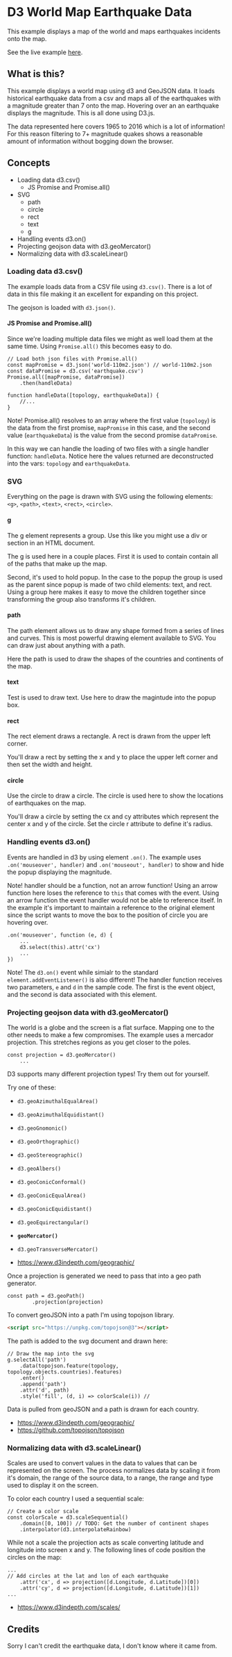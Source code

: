 # D3 World Map Earthquake Data 

This example displays a map of the world and maps earthquakes incidents onto the map. 

See the live example [here](https://soggybag.github.io/FEW-2-5-Data-Visualization-D3/d3-world-map-earthquakes/index.html). 

## What is this? 

This example displays a world map using d3 and GeoJSON data. It loads historical earthquake data from a csv and maps all of the earthquakes with a magnitude greater than 7 onto the map. Hovering over an an earthquake displays the magnitude. This is all done using D3.js.

The data represented here covers 1965 to 2016 which is a lot of information! For this reason filtering to 7+ magnitude quakes shows a reasonable amount of information without bogging down the browser. 

## Concepts

- Loading data d3.csv()
	- JS Promise and Promise.all()
- SVG
	- path
	- circle
	- rect
	- text
	- g
- Handling events d3.on()
- Projecting geojson data with d3.geoMercator()
- Normalizing data with d3.scaleLinear()

### Loading data d3.csv()

The example loads data from a CSV file using `d3.csv()`. There is a lot of data in this file making it an excellent for expanding on this project. 

The geojson is loaded with `d3.json()`.

#### JS Promise and Promise.all()

Since we're loading multiple data files we might as well load them at the same time. Using `Promise.all()` this becomes easy to do. 

```JS
// Load both json files with Promise.all()
const mapPromise = d3.json('world-110m2.json') // world-110m2.json
const dataPromise = d3.csv('earthquake.csv')
Promise.all([mapPromise, dataPromise])
	.then(handleData)

function handleData([topology, earthquakeData]) {
	//...
}
```

Note! Promise.all() resolves to an array where the first value (`topology`) is the data from the first promise, `mapPromise` in this case, and the second value (`earthquakeData`) is the value from the second promise `dataPromise`.

In this way we can handle the loading of two files with a single handler function: `handleData`. Notice here the values returned are deconstructed into the vars: `topology` and `earthquakeData`.

### SVG

Everything on the page is drawn with SVG using the following elements: `<g>`, `<path>`, `<text>`, `<rect>`, `<circle>`. 

#### g

The g element represents a group. Use this like you might use a div or section in an HTML document. 

The g is used here in a couple places. First it is used to contain contain all of the paths that make up the map. 

Second, it's used to hold popup. In the case to the popup the group is used as the parent since popup is made of two child elements: text, and rect. Using a group here makes it easy to move the children together since transforming the group also transforms it's children. 

#### path

The path element allows us to draw any shape formed from a series of lines and curves. This is most powerful drawing element available to SVG. You can draw just about anything with a path. 

Here the path is used to draw the shapes of the countries and continents of the map. 

#### text

Test is used to draw text. Use here to draw the magintude into the popup box. 

#### rect

The rect element draws a rectangle. A rect is drawn from the upper left corner. 

You'll draw a rect by setting the x and y to place the upper left corner and then set the width and height. 

#### circle

Use the circle to draw a circle. The circle is used here to show the locations of earthquakes on the map. 

You'll draw a circle by setting the cx and cy attributes which represent the center x and y of the circle. Set the circle r attribute to define it's radius. 

### Handling events d3.on()

Events are handled in d3 by using element `.on()`. The example uses `.on('mouseover', handler)` and `.on('mouseout', handler)` to show and hide the popup displaying the magnitude. 

Note! handler should be a function, not an arrow function! Using an arrow function here loses the reference to `this` that comes with the event. Using an arrow function the event handler would not be able to reference itself. In the example it's important to maintain a reference to the original element since the script wants to move the box to the position of circle you are hovering over. 

```JS
.on('mouseover', function (e, d) {
	...
	d3.select(this).attr('cx')
	...
})
```

Note! The `d3.on()` event while simialr to the standard `element.addEventListener()` is also different! The handler function receives two parameters, `e` and `d` in the sample code. The first is the event object, and the second is data associated with this element. 

### Projecting geojson data with d3.geoMercator()

The world is a globe and the screen is a flat surface. Mapping one to the other needs to make a few compromises. The example uses a mercador projection. This stretches regions as you get closer to the poles. 

```JS
const projection = d3.geoMercator()
	...
```

D3 supports many different projection types! Try them out for yourself. 

Try one of these: 

- `d3.geoAzimuthalEqualArea()`
- `d3.geoAzimuthalEquidistant()`
- `d3.geoGnomonic()`
- `d3.geoOrthographic()`
- `d3.geoStereographic()`
- `d3.geoAlbers()`
- `d3.geoConicConformal()`
- `d3.geoConicEqualArea()`
- `d3.geoConicEquidistant()`
- `d3.geoEquirectangular()`
- **`geoMercator()`**
- `d3.geoTransverseMercator()`

- https://www.d3indepth.com/geographic/

Once a projection is generated we need to pass that into a geo path generator. 

```JS
const path = d3.geoPath()
		.projection(projection)
```

To convert geoJSON into a path I'm using topojson library. 

```HTML
<script src="https://unpkg.com/topojson@3"></script>
```

The path is added to the svg document and drawn here: 

```JS
// Draw the map into the svg
g.selectAll('path')
	.data(topojson.feature(topology, topology.objects.countries).features)
	.enter()
	.append('path')
	.attr('d', path)
	.style('fill', (d, i) => colorScale(i)) // 
```

Data is pulled from geoJSON and a path is drawn for each country. 

- https://www.d3indepth.com/geographic/
- https://github.com/topojson/topojson

### Normalizing data with d3.scaleLinear()

Scales are used to convert values in the data to values that can be represented on the screen. The process normalizes data by scaling it from it's domain, the range of the source data, to a range, the range and type used to display it on the screen. 

To color each country I used a sequential scale: 

```JS
// Create a color scale 
const colorScale = d3.scaleSequential()
	.domain([0, 100]) // TODO: Get the number of continent shapes
	.interpolator(d3.interpolateRainbow)
```

While not a scale the projection acts as scale converting latitude and longitude into screen x and y. The following lines of code position the circles on the map: 

```JS
...
// Add circles at the lat and lon of each earthquake
	.attr('cx', d => projection([d.Longitude, d.Latitude])[0])
	.attr('cy', d => projection([d.Longitude, d.Latitude])[1])
...
```

- https://www.d3indepth.com/scales/

## Credits

Sorry I can't credit the earthquake data, I don't know where it came from. 


